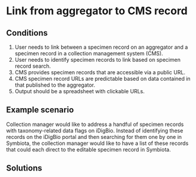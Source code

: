 # Link from aggregator to CMS record

## Conditions

1. User needs to link between a specimen record on an aggregator and a specimen record in a collection management system (CMS).
1. User needs to identify specimen records to link based on specimen record search.
1. CMS provides specimen records that are accessible via a public URL.
1. CMS specimen record URLs are predictable based on data contained in that published to the aggregator.
1. Output should be a spreadsheet with clickable URLs.

## Example scenario

Collection manager would like to address a handful of specimen records with taxonomy-related data flags on iDigBio. Instead of identifying these records on the iDigBio portal and then searching for them one by one in Symbiota, the collection manager would like to have a list of these records that could each direct to the editable specimen record in Symbiota.

## Solutions
